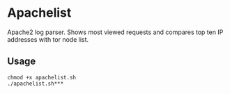 # Apachelist
Apache2 log parser. Shows most viewed requests and compares top ten IP addresses with tor node list.

## Usage
    chmod +x apachelist.sh
    ./apachelist.sh***

